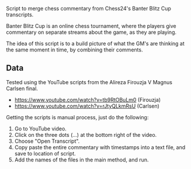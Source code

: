 
Script to merge chess commentary from Chess24's Banter Blitz Cup transcripts.

Banter Blitz Cup is an online chess tournament, where the players give commentary on separate
streams about the game, as they are playing.

The idea of this script is to a build picture of what the GM's are thinking at the same moment in time,
by combining their comments.

## Data

Tested using the YouTube scripts from the Alireza Firouzja V Magnus Carlsen final.

- https://www.youtube.com/watch?v=tb9RtOBuLm0 (Firouzja)
- https://www.youtube.com/watch?v=rJtyQLkmRsU (Carlsen)

Getting the scripts is manual process, just do the following:

1. Go to YouTube video.
2. Click on the three dots (...) at the bottom right of the video.
3. Choose "Open Transcript".
4. Copy paste the entire commentary with timestamps into a text file, and save to location of script.
5. Add the names of the files in the main method, and run.


